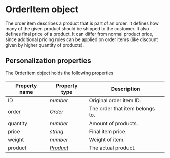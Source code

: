 # OrderItem object

The order item describes a product that is part of an order. It defines how many of 
the given product should be shipped to the customer. It also defines final price of 
a product. It can differ from normal product price, since additional pricing rules can
be applied on order items (like discount given by higher quantity of products).

## Personalization properties

The OrderItem object holds the following properties  

| Property name   | Property type                                                                 | Description                         |
|-----------------|-------------------------------------------------------------------------------|-------------------------------------|
| ID              | _number_                                                                      | Original order item ID.             |
| order           | _[Order](copernica-docs:MarketingSuite/magento-integration/object/order)_     | The order that item belongs to.     |
| quantity        | _number_                                                                      | Amount of products.                 |
| price           | _string_                                                                      | Final item price.                   |
| weight          | _number_                                                                      | Weight of item.                     |
| product         | _[Product](copernica-docs:MarketingSuite/magento-integration/object/product)_ | The actual product.                 | 
